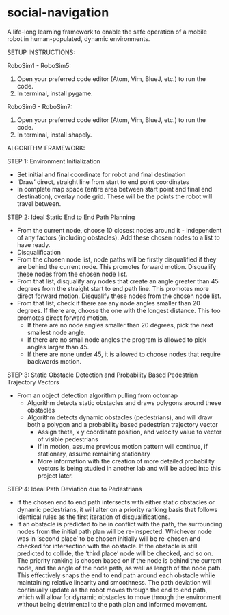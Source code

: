 # social-navigation
A life-long learning framework to enable the safe operation of a mobile robot in human-populated, dynamic environments.

SETUP INSTRUCTIONS:

RoboSim1 - RoboSim5:
 1) Open your preferred code editor (Atom, Vim, BlueJ, etc.) to run the code. 
 2) In terminal, install pygame.

RoboSim6 - RoboSim7:
 1) Open your preferred code editor (Atom, Vim, BlueJ, etc.) to run the code.
 2) In terminal, install shapely.


ALGORITHM FRAMEWORK:

STEP 1: Environment Initialization
- Set initial and final coordinate for robot and final destination
- ‘Draw’ direct, straight line from start to end point coordinates
- In complete map space (entire area between start point and final end destination), overlay node grid. These will be the points the robot will travel between. 

STEP 2: Ideal Static End to End Path Planning
 - From the current node, choose 10 closest nodes around it - independent of any factors (including obstacles). Add these chosen nodes to a list to have ready.
 - Disqualification
  -  From the chosen node list, node paths will be firstly disqualified if they are behind the current node. This promotes forward motion. Disqualify these nodes from the chosen node list.
  - From that list, disqualify any nodes that create an angle greater than 45 degrees from the straight start to end path line. This promotes more direct forward motion. Disqualify these nodes from the chosen node list.
  - From that list, check if there are any node angles smaller than 20 degrees. If there are, choose the one with the longest distance. This too promotes direct forward motion. 
    - If there are no node angles smaller than 20 degrees, pick the next smallest node angle. 
    - If there are no small node angles the program is allowed to pick angles larger than 45. 
    - If there are none under 45, it is allowed to choose nodes that require backwards motion. 

STEP 3: Static Obstacle Detection and Probability Based Pedestrian Trajectory Vectors
- From an object detection algorithm pulling from octomap 
  - Algorithm detects static obstacles and draws polygons around these obstacles
  - Algorithm detects dynamic obstacles (pedestrians), and will draw both a polygon and a probability based pedestrian trajectory vector
    - Assign theta, x y coordinate position, and velocity value to vector of visible pedestrians
    - If in motion, assume previous motion pattern will continue, if stationary, assume remaining stationary 
    - More information with the creation of more detailed probability vectors is being studied in another lab and will be added into this project later. 

STEP 4: Ideal Path Deviation due to Pedestrians
- If the chosen end to end path intersects with either static obstacles or dynamic pedestrians, it will alter on a priority ranking basis that follows identical rules as the first iteration of disqualifications. 
- If an obstacle is predicted to be in conflict with the path, the surrounding nodes from the initial path plan will be re-inspected. Whichever node was in ‘second place’ to be chosen initially will be re-chosen and checked for intersection with the obstacle. If the obstacle is still predicted to collide, the ‘third place’ node will be checked, and so on. The priority ranking is chosen based on if the node is behind the current node, and the angle of the node path, as well as length of the node path. This effectively snaps the end to end path around each obstacle while maintaining relative linearity and smoothness.
The path deviation will continually update as the robot moves through the end to end path, which will allow for dynamic obstacles to move through the environment without being detrimental to the path plan and informed movement. 

